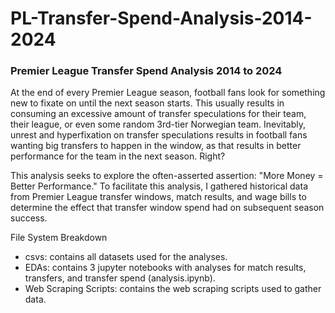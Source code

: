 # PL-Transfer-Spend-Analysis-2014-2024
### Premier League Transfer Spend Analysis 2014 to 2024

At the end of every Premier League season, football fans look for something new to fixate on until the next season starts. This usually results in consuming an excessive amount of transfer speculations for their team, their league, or even some random 3rd-tier Norwegian team. Inevitably, unrest and hyperfixation on transfer speculations results in football fans wanting big transfers to happen in the window, as that results in better performance for the team in the next season. Right?

This analysis seeks to explore the often-asserted assertion: "More Money = Better Performance." To facilitate this analysis, I gathered historical data from Premier League transfer windows, match results, and wage bills to determine the effect that transfer window spend had on subsequent season success.

File System Breakdown
- csvs: contains all datasets used for the analyses.
- EDAs: contains 3 jupyter notebooks with analyses for match results, transfers, and transfer spend (analysis.ipynb).
- Web Scraping Scripts: contains the web scraping scripts used to gather data.

